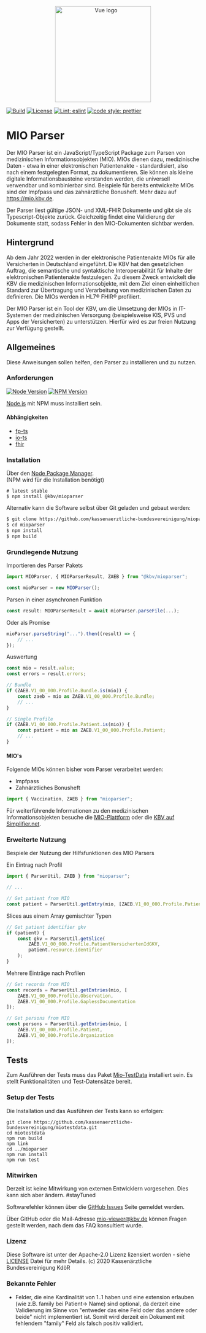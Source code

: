 <p align="center">
    <a href="https://www.kbv.de/" target="_blank" rel="noopener noreferrer"><img width="250" src="https://www.kbv.de/system/layout/logo_kbv.png" alt="Vue logo"></a>
</p>

<p align="center">

[![Build](https://img.shields.io/badge/build-passing-brightgreen?style=flat-square)]()
[![License](https://img.shields.io/badge/License-Apache%202.0-blue.svg?style=flat-square)](https://opensource.org/licenses/Apache-2.0&style=flat-square)
[![Lint: eslint](https://img.shields.io/github/workflow/status/prettier/prettier/Lint?label=Lint&style=flat-square)]()
[![code style: prettier](https://img.shields.io/badge/code_style-prettier-ff69b4.svg?style=flat-square)](https://github.com/prettier/prettier)
</p>

# MIO Parser 

Der MIO Parser ist ein JavaScript/TypeScript Package zum Parsen von medizinischen Informationsobjekten (MIO). 
MIOs dienen dazu, medizinische Daten - etwa in einer elektronischen Patientenakte - standardisiert, also nach einem festgelegten Format, zu dokumentieren. 
Sie können als kleine digitale Informationsbausteine verstanden werden, die universell verwendbar und kombinierbar sind. 
Beispiele für bereits entwickelte MIOs sind der Impfpass und das zahnärztliche Bonusheft. Mehr dazu auf https://mio.kbv.de. 

Der Parser liest gültige JSON- und XML-FHIR Dokumente und gibt sie als Typescript-Objekte zurück. Gleichzeitig findet eine Validierung der Dokumente statt, sodass Fehler 
in den MIO-Dokumenten sichtbar werden. 

## Hintergrund 

Ab dem Jahr 2022 werden in der elektronische Patientenakte MIOs für alle Versicherten in Deutschland eingeführt. 
Die KBV hat den gesetzlichen Auftrag, die semantische und syntaktische Interoperabilität für Inhalte der elektronischen Patientenakte festzulegen. 
Zu diesem Zweck entwickelt die KBV die medizinischen Informationsobjekte, mit dem Ziel einen einheitlichen Standard zur Übertragung und Verarbeitung von medizinischen Daten zu definieren.
Die MIOs werden in HL7® FHIR® profiliert. 

Der MIO Parser ist ein Tool der KBV, um die Umsetzung der MIOs in IT-Systemen der medizinischen Versorgung (beispielsweise KIS, PVS und Apps der Versicherten) zu unterstützen.
Hierfür wird es zur freien Nutzung zur Verfügung gestellt. 

## Allgemeines 

Diese Anweisungen sollen helfen, den Parser zu installieren und zu nutzen. 

### Anforderungen 

[![Node Version](http://img.shields.io/badge/node-<=12.19.0-brightgreen.svg?style=flat-square)](https://nodejs.org/)
[![NPM Version](https://img.shields.io/npm/v/npm.svg?style=flat-square)]()

<a href="http://nodejs.org" target="_blank">Node.js</a> mit NPM muss installiert sein. 

#### Abhängigkeiten 

-   [fp-ts](https://www.npmjs.com/package/fp-ts)
-   [io-ts](https://www.npmjs.com/package/io-ts)
-   [fhir](https://www.npmjs.com/package/fhir)

### Installation 

Über den <a href="https://www.npmjs.com/@kbv/mioparser">Node Package Manager</a>.  <br/>
(NPM wird für die Installation benötigt)

```shell
# latest stable
$ npm install @kbv/mioparser
```

Alternativ kann die Software selbst über Git geladen und gebaut werden: 

```bash
$ git clone https://github.com/kassenaerztliche-bundesvereinigung/mioparser.git
$ cd mioparser
$ npm install
$ npm build
```

### Grundlegende Nutzung 

Importieren des Parser Pakets

```typescript javascript
import MIOParser, { MIOParserResult, ZAEB } from "@kbv/mioparser";

const mioParser = new MIOParser();
```

Parsen in einer asynchronen Funktion

```typescript
const result: MIOParserResult = await mioParser.parseFile(...);
```

Oder als Promise

```typescript
mioParser.parseString("...").then((result) => {
    // ...
});
```

Auswertung

```typescript
const mio = result.value;
const errors = result.errors;

// Bundle
if (ZAEB.V1_00_000.Profile.Bundle.is(mio)) {
    const zaeb = mio as ZAEB.V1_00_000.Profile.Bundle;
    // ...
}

// Single Profile
if (ZAEB.V1_00_000.Profile.Patient.is(mio)) {
    const patient = mio as ZAEB.V1_00_000.Profile.Patient;
    // ...
}
```

#### MIO's 

Folgende MIOs können bisher vom Parser verarbeitet werden:

-   Impfpass
-   Zahnärztliches Bonusheft

```typescript
import { Vaccination, ZAEB } from "mioparser";
```

Für weiterführende Informationen zu den medizinischen Informationsobjekten besuche die <a href="https://mio.kbv.de/">MIO-Plattform</a> oder die <a href="https://simplifier.net/organization/kassenrztlichebundesvereinigungkbv/~projects">KBV auf Simplifier.net</a>.

### Erweiterte Nutzung 

Bespiele der Nutzung der Hilfsfunktionen des MIO Parsers

Ein Eintrag nach Profil

```typescript
import { ParserUtil, ZAEB } from "mioparser";

// ...

// Get patient from MIO
const patient = ParserUtil.getEntry(mio, [ZAEB.V1_00_000.Profile.Patient]);
```

Slices aus einem Array gemischter Typen

```typescript
// Get patient identifier gkv
if (patient) {
    const gkv = ParserUtil.getSlice(
        ZAEB.V1_00_000.Profile.PatientVersichertenIdGKV,
        patient.resource.identifier
    );
}
```

Mehrere Einträge nach Profilen

```typescript
// Get records from MIO
const records = ParserUtil.getEntries(mio, [
    ZAEB.V1_00_000.Profile.Observation,
    ZAEB.V1_00_000.Profile.GaplessDocumentation
]);

// Get persons from MIO
const persons = ParserUtil.getEntries(mio, [
    ZAEB.V1_00_000.Profile.Patient,
    ZAEB.V1_00_000.Profile.Organization
]);
```

## Tests 

Zum Ausführen der Tests muss das Paket [Mio-TestData](https://github.com/kassenaerztliche-bundesvereinigung/MIOTestData) installiert sein. 
Es stellt Funktionalitäten und Test-Datensätze bereit. 

### Setup der Tests 
Die Installation und das Ausführen der Tests kann so erfolgen:

```shell script
git clone https://github.com/kassenaerztliche-bundesvereinigung/miotestdata.git
cd miotestdata
npm run build
npm link
cd ../mioparser
npm run install
npm run test
```

### Mitwirken 

Derzeit ist keine Mitwirkung von externen Entwicklern vorgesehen. Dies kann sich aber ändern. #stayTuned

Softwarefehler können über die [GitHub Issues](https://github.com/kassenaerztliche-bundesvereinigung/MIOParser/issues) Seite gemeldet werden.

Über GitHub oder die Mail-Adresse mio-viewer@kbv.de können Fragen gestellt werden, nach dem das FAQ konsultiert wurde.

### Lizenz 

Diese Software ist unter der Apache-2.0 Lizenz lizensiert worden - siehe <a href="./LICENSE">LICENSE</a> Datei für mehr Details. 
(c) 2020 Kassenärztliche Bundesvereinigung KdöR

### Bekannte Fehler 
* Felder, die eine Kardinalität von 1..1 haben und eine extension erlauben (wie z.B. family bei Patient-> Name) sind optional, da derzeit eine Validierung im Sinne von "entweder das eine Feld oder das andere oder beide" nicht implementiert ist. Somit wird derzeit ein Dokument mit fehlendem "family" Feld als falsch positiv validiert.
